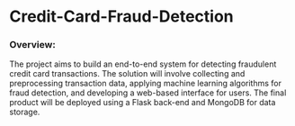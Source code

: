 # Credit-Card-Fraud-Detection

### Overview:
  The project aims to build an end-to-end system for detecting fraudulent credit card transactions. The solution will involve collecting and preprocessing transaction data, applying machine learning algorithms for fraud detection, and developing a web-based interface for users. The final product will be deployed using a Flask back-end and MongoDB for data storage.
